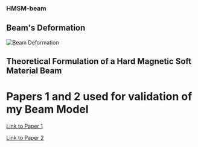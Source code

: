 ### HMSM-beam

## Beam's Deformation

![Beam Deformation](https://github.com/deepak046/HMSM-beam/Beam_deformation.png "Beam Deformation")

## Theoretical Formulation of a Hard Magnetic Soft Material Beam

# Papers 1 and 2 used for validation of my Beam Model

[Link to Paper 1](https://www.researchgate.net/publication/344307248_Large_Bending_Deformation_of_a_Cantilevered_Soft_Beam_under_External_Load_The_Applicability_of_Inextensibility_Assumption_of_the_Centerline?enrichId=rgreq-8d65644f1cfb8cdf887fd79addd72b38-XXX&enrichSource=Y292ZXJQYWdlOzM0NDMwNzI0ODtBUzo5NDEzMzIxMTc4NTIxNjBAMTYwMTQ0MjQ3NDEzMA%3D%3D&el=1_x_2&_esc=publicationCoverPdf)

[Link to Paper 2](https://pubs.rsc.org/en/content/articlelanding/2020/SM/C9SM02529D)
